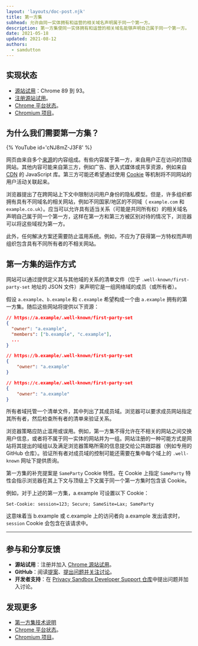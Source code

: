 ```yaml
---
layout: 'layouts/doc-post.njk'
title: 第一方集
subhead: 允许由同一实体拥有和运营的相关域名声明属于同一个第一方。
description: 第一方集使同一实体拥有和运营的相关域名能够声明自己属于同一个第一方。
date: 2021-05-18
updated: 2021-08-12
authors:
  - samdutton
---
```


<!--lint disable no-smart-quotes-->

## 实现状态

- [源站试用](https://web.dev/origin-trials/)：Chrome 89 到 93。
- [注册源站试用](/origintrials/#/view_trial/988540118207823873)。
- [Chrome 平台状态](https://chromestatus.com/feature/5640066519007232)。
- [Chromium 项目](https://www.chromium.org/updates/first-party-sets)。

## 为什么我们需要第一方集？

{% YouTube id='cNJ8mZ-J3F8' %}

网页由来自多个[来源](/docs/privacy-sandbox/glossary#origin)的内容组成。有些内容属于第一方，来自用户正在访问的顶级网站。其他内容可能来自第三方，例如广告、嵌入式媒体或共享资源，例如来自 [CDN](https://www.cloudflare.com/en-gb/learning/cdn/what-is-a-cdn/) 的 JavaScript 库。第三方可能还希望通过使用 [Cookie](/docs/privacy-sandbox/glossary#origin) 等机制将不同网站的用户活动关联起来。

浏览器提出了在跨网站上下文中限制访问用户身份的隐私模型。但是，许多组织都拥有具有不同域名的相关网站，例如不同国家/地区的不同域（ `example.com` 和 `example.co.uk`）。应当可以允许具有适当关系（可能是共同所有权）的相关域名声明自己属于同一个第一方，这样在第一方和第三方被区别对待的情况下，浏览器可以将这些域视为第一方。

此外，任何解决方案还需要防止滥用系统。例如，不应为了获得第一方特权而声明组织包含具有不同所有者的不相关网站。

## 第一方集的运作方式

网站可以通过提供定义其与其他域的关系的清单文件（位于 `.well-known/first-party-set` 地址的 JSON 文件）来声明它是一组网络域的成员（或所有者）。

假设 `a.example`、`b.example` 和 `c.example` 希望构成一个由 `a.example` 拥有的第一方集。随后这些网站将提供以下资源：

```json
// https://a.example/.well-known/first-party-set
{
  "owner": "a.example",
  "members": ["b.example", "c.example"],
  ...
}

// https://b.example/.well-known/first-party-set
{
	"owner": "a.example"
}

// https://c.example/.well-known/first-party-set
{
	"owner": "a.example"
}
```

所有者域托管一个清单文件，其中列出了其成员域。浏览器可以要求成员网站指定其所有者，然后检查所有者的清单来验证关系。

浏览器策略应防止滥用或误用。例如，第一方集不得允许在不相关的网站之间交换用户信息，或者将不属于同一实体的网站并为一组。网站注册的一种可能方式是网站将其提出的域组以及满足浏览器策略所需的信息提交给公共跟踪器（例如专用的 GitHub 仓库）。验证所有者对成员域的控制可能还需要在集中每个域上的 `.well-known` 网址下提供质询。

第一方集的补充提案是 `SameParty` Cookie 特性。在 Cookie 上指定 `SameParty` 特性会指示浏览器在其上下文与顶级上下文属于同一个第一方集时包含该 Cookie。

例如，对于上述的第一方集，a.example 可设置以下 Cookie：

`Set-Cookie: session=123; Secure; SameSite=Lax; SameParty`

这意味着当 b.example 或 c.example 上的访问者向 a.example 发出请求时，`session` Cookie 会包含在该请求中。

---

## 参与和分享反馈

- **源站试用**：注册并加入 [Chrome 源站试用](/origintrials/#/view_trial/988540118207823873)。
- **GitHub**：阅读[提案](https://github.com/privacycg/first-party-sets)、[提出问题并关注讨论](https://github.com/privacycg/first-party-sets/issues)。
- **开发者支持**：在 [Privacy Sandbox Developer Support 仓库](https://github.com/GoogleChromeLabs/privacy-sandbox-dev-support)中提出问题并加入讨论。

## 发现更多

- [第一方集技术说明](https://github.com/privacycg/first-party-sets)
- [Chrome 平台状态](https://chromestatus.com/feature/5640066519007232)。
- [Chromium 项目](https://www.chromium.org/updates/first-party-sets)。
